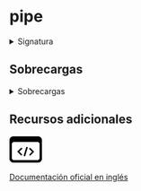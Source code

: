 # pipe

<details>
<summary>Signatura</summary>

### Firma

```typescript
pipe(...fns: UnaryFunction<any, any>[]): UnaryFunction<any, any>
```

### Parámetros

<table>
<tr><td>fns</td><td>Tipo: <code>UnaryFunction[]</code>.</td></tr>
</table>

### Retorna

`UnaryFunction<any, any>`

</details>

## Sobrecargas

<details>
<summary>Sobrecargas</summary>
<div class="overload-container">

<div class="overload-section">

### Firma

`pipe(): UnaryFunction<T, T>`

### Parámetros

No recibe ningún parámetro.

### Retorna

`UnaryFunction<T, T>`

</div>

<div class="overload-section">

### Firma

`pipe(fn1: UnaryFunction<T, A>): UnaryFunction<T, A>`

### Parámetros

<table>
<tr><td>fn1</td><td>Tipo: <code>UnaryFunction</code>.</td></tr>
</table>

### Retorna

`UnaryFunction<T, A>`

</div>

<div class="overload-section">

### Firma

`pipe(fn1: UnaryFunction<T, A>, fn2: UnaryFunction<A, B>): UnaryFunction<T, B>`

### Parámetros

<table>
<tr><td>fn1</td><td>Tipo: <code>UnaryFunction</code>.</td></tr>
<tr><td>fn2</td><td>Tipo: <code>UnaryFunction</code>.</td></tr>
</table>

### Retorna

`UnaryFunction<T, B>`

</div>

<div class="overload-section">

### Firma

`pipe(fn1: UnaryFunction<T, A>, fn2: UnaryFunction<A, B>, fn3: UnaryFunction<B, C>): UnaryFunction<T, C>`

### Parámetros

<table>
<tr><td>fn1</td><td>Tipo: <code>UnaryFunction</code>.</td></tr>
<tr><td>fn2</td><td>Tipo: <code>UnaryFunction</code>.</td></tr>
<tr><td>fn3</td><td>Tipo: <code>UnaryFunction</code>.</td></tr>
</table>

### Retorna

`UnaryFunction<T, C>`

</div>

<div class="overload-section">

### Firma

`pipe(fn1: UnaryFunction<T, A>, fn2: UnaryFunction<A, B>, fn3: UnaryFunction<B, C>, fn4: UnaryFunction<C, D>): UnaryFunction<T, D>`

### Parámetros

<table>
<tr><td>fn1</td><td>Tipo: <code>UnaryFunction</code>.</td></tr>
<tr><td>fn2</td><td>Tipo: <code>UnaryFunction</code>.</td></tr>
<tr><td>fn3</td><td>Tipo: <code>UnaryFunction</code>.</td></tr>
<tr><td>fn4</td><td>Tipo: <code>UnaryFunction</code>.</td></tr>
</table>

### Retorna

`UnaryFunction<T, D>`

</div>

<div class="overload-section">

### Firma

`pipe(fn1: UnaryFunction<T, A>, fn2: UnaryFunction<A, B>, fn3: UnaryFunction<B, C>, fn4: UnaryFunction<C, D>, fn5: UnaryFunction<D, E>): UnaryFunction<T, E>`

### Parámetros

<table>
<tr><td>fn1</td><td>Tipo: <code>UnaryFunction</code>.</td></tr>
<tr><td>fn2</td><td>Tipo: <code>UnaryFunction</code>.</td></tr>
<tr><td>fn3</td><td>Tipo: <code>UnaryFunction</code>.</td></tr>
<tr><td>fn4</td><td>Tipo: <code>UnaryFunction</code>.</td></tr>
<tr><td>fn5</td><td>Tipo: <code>UnaryFunction</code>.</td></tr>
</table>

### Retorna

`UnaryFunction<T, E>`

</div>

<div class="overload-section">

### Firma

`pipe(fn1: UnaryFunction<T, A>, fn2: UnaryFunction<A, B>, fn3: UnaryFunction<B, C>, fn4: UnaryFunction<C, D>, fn5: UnaryFunction<D, E>, fn6: UnaryFunction<E, F>): UnaryFunction<T, F>`

### Parámetros

<table>
<tr><td>fn1</td><td>Tipo: <code>UnaryFunction</code>.</td></tr>
<tr><td>fn2</td><td>Tipo: <code>UnaryFunction</code>.</td></tr>
<tr><td>fn3</td><td>Tipo: <code>UnaryFunction</code>.</td></tr>
<tr><td>fn4</td><td>Tipo: <code>UnaryFunction</code>.</td></tr>
<tr><td>fn5</td><td>Tipo: <code>UnaryFunction</code>.</td></tr>
<tr><td>fn6</td><td>Tipo: <code>UnaryFunction</code>.</td></tr>
</table>

### Retorna

`UnaryFunction<T, F>`

</div>

<div class="overload-section">

### Firma

`pipe(fn1: UnaryFunction<T, A>, fn2: UnaryFunction<A, B>, fn3: UnaryFunction<B, C>, fn4: UnaryFunction<C, D>, fn5: UnaryFunction<D, E>, fn6: UnaryFunction<E, F>, fn7: UnaryFunction<F, G>): UnaryFunction<T, G>`

### Parámetros

<table>
<tr><td>fn1</td><td>Tipo: <code>UnaryFunction</code>.</td></tr>
<tr><td>fn2</td><td>Tipo: <code>UnaryFunction</code>.</td></tr>
<tr><td>fn3</td><td>Tipo: <code>UnaryFunction</code>.</td></tr>
<tr><td>fn4</td><td>Tipo: <code>UnaryFunction</code>.</td></tr>
<tr><td>fn5</td><td>Tipo: <code>UnaryFunction</code>.</td></tr>
<tr><td>fn6</td><td>Tipo: <code>UnaryFunction</code>.</td></tr>
<tr><td>fn7</td><td>Tipo: <code>UnaryFunction</code>.</td></tr>
</table>

### Retorna

`UnaryFunction<T, G>`

</div>

<div class="overload-section">

### Firma

`pipe(fn1: UnaryFunction<T, A>, fn2: UnaryFunction<A, B>, fn3: UnaryFunction<B, C>, fn4: UnaryFunction<C, D>, fn5:UnaryFunction<D, E>, fn6: UnaryFunction<E, F>, fn7: UnaryFunction<F, G>, fn8: UnaryFunction<G, H>): UnaryFunction<T, H>`

### Parámetros

<table>
<tr><td>fn1</td><td>Tipo: <code>UnaryFunction</code>.</td></tr>
<tr><td>fn2</td><td>Tipo: <code>UnaryFunction</code>.</td></tr>
<tr><td>fn3</td><td>Tipo: <code>UnaryFunction</code>.</td></tr>
<tr><td>fn4</td><td>Tipo: <code>UnaryFunction</code>.</td></tr>
<tr><td>fn5</td><td>Tipo: <code>UnaryFunction</code>.</td></tr>
<tr><td>fn6</td><td>Tipo: <code>UnaryFunction</code>.</td></tr>
<tr><td>fn7</td><td>Tipo: <code>UnaryFunction</code>.</td></tr>
<tr><td>fn8</td><td>Tipo: <code>UnaryFunction</code>.</td></tr>
</table>

### Retorna

`UnaryFunction<T, H>`

</div>

<div class="overload-section">

### Firma

`pipe(fn1: UnaryFunction<T, A>, fn2: UnaryFunction<A, B>, fn3: UnaryFunction<B, C>, fn4: UnaryFunction<C, D>, fn5: UnaryFunction<D, E>, fn6: UnaryFunction<E, F>, fn7: UnaryFunction<F, G>, fn8: UnaryFunction<G, H>, fn9: UnaryFunction<H, I>): UnaryFunction<T, I>`

### Parámetros

<table>
<tr><td>fn1</td><td>Tipo: <code>UnaryFunction</code>.</td></tr>
<tr><td>fn2</td><td>Tipo: <code>UnaryFunction</code>.</td></tr>
<tr><td>fn3</td><td>Tipo: <code>UnaryFunction</code>.</td></tr>
<tr><td>fn4</td><td>Tipo: <code>UnaryFunction</code>.</td></tr>
<tr><td>fn5</td><td>Tipo: <code>UnaryFunction</code>.</td></tr>
<tr><td>fn6</td><td>Tipo: <code>UnaryFunction</code>.</td></tr>
<tr><td>fn7</td><td>Tipo: <code>UnaryFunction</code>.</td></tr>
<tr><td>fn8</td><td>Tipo: <code>UnaryFunction</code>.</td></tr>
<tr><td>fn9</td><td>Tipo: <code>UnaryFunction</code>.</td></tr>
</table>

### Retorna

`UnaryFunction<T, I>`

</div>

<div class="overload-section">

### Firma

`pipe(fn1: UnaryFunction<T, A>, fn2: UnaryFunction<A, B>, fn3: UnaryFunction<B, C>, fn4: UnaryFunction<C, D>, fn5: UnaryFunction<D, E>, fn6: UnaryFunction<E, F>, fn7: UnaryFunction<F, G>, fn8: UnaryFunction<G, H>, fn9: UnaryFunction<H, I>, ...fns: UnaryFunction<any, any>[]): UnaryFunction<T, {}>`

### Parámetros

<table>
<tr><td>fn1</td><td>Tipo: <code>UnaryFunction</code>.</td></tr>
<tr><td>fn2</td><td>Tipo: <code>UnaryFunction</code>.</td></tr>
<tr><td>fn3</td><td>Tipo: <code>UnaryFunction</code>.</td></tr>
<tr><td>fn4</td><td>Tipo: <code>UnaryFunction</code>.</td></tr>
<tr><td>fn5</td><td>Tipo: <code>UnaryFunction</code>.</td></tr>
<tr><td>fn6</td><td>Tipo: <code>UnaryFunction</code>.</td></tr>
<tr><td>fn7</td><td>Tipo: <code>UnaryFunction</code>.</td></tr>
<tr><td>fn8</td><td>Tipo: <code>UnaryFunction</code>.</td></tr>
<tr><td>fn9</td><td>Tipo: <code>UnaryFunction</code>.</td></tr>
<tr><td>fns</td><td>Tipo: <code>UnaryFunction[]</code>.</td></tr>
</table>

### Retorna

`UnaryFunction<T, {}>`

</div>

</div>
</details>

## Recursos adicionales

<a class="source-icon" target="_blank" href="https://github.com/ReactiveX/rxjs/blob/6.5.5/src/internal/util/pipe.ts#L17-L21">
<img src="assets/icons/source-code.png" alt="Source code">
</a>
</div>

<a target="_blank" href="https://rxjs.dev/api/index/function/pipe">Documentación oficial en inglés</a>
